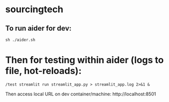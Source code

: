 # sourcingtech

## To run aider for dev:
```
sh ./aider.sh
```
# Then for testing within aider (logs to file, hot-reloads):
```
/test streamlit run streamlit_app.py > streamlit_app.log 2>&1 & 
```
Then access local URL on dev container/machine: http://localhost:8501
